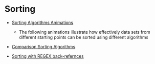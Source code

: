 Sorting
=======

* [Sorting Algorithms Animations](https://www.toptal.com/developers/sorting-algorithms)
    * The following animations illustrate how effectively data sets from different starting points can be sorted using different algorithms
* [Comparison Sorting Algorithms](https://www.cs.usfca.edu/~galles/visualization/ComparisonSort.html)

* [Sorting with REGEX back-refernces](https://stackoverflow.com/questions/34199916/how-do-i-use-regex-to-sort-elements-of-a-list)
